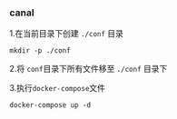 ### canal

1.在当前目录下创建 `./conf` 目录

```
mkdir -p ./conf
```

2.将 `conf`目录下所有文件移至 `./conf` 目录下

3.执行`docker-compose`文件
```
docker-compose up -d
```  
